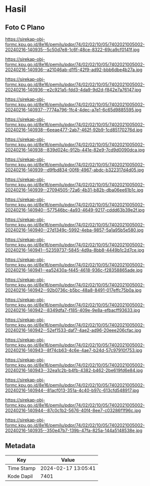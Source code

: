 # Hasil

## Foto C Plano

https://sirekap-obj-formc.kpu.go.id/8e16/pemilu/pdpr/74/02/02/10/05/7402021005002-20240216-140935--5c50d7e8-1c6f-48ce-8322-69ca9cf0141f.jpg

https://sirekap-obj-formc.kpu.go.id/8e16/pemilu/pdpr/74/02/02/10/05/7402021005002-20240216-140936--a21046ab-d1f5-42f9-ad92-bbb6dbe4b27a.jpg

https://sirekap-obj-formc.kpu.go.id/8e16/pemilu/pdpr/74/02/02/10/05/7402021005002-20240216-140936--e2c921a5-fdd3-4da9-9d2d-f842e7a76147.jpg

https://sirekap-obj-formc.kpu.go.id/8e16/pemilu/pdpr/74/02/02/10/05/7402021005002-20240216-140937--7774a796-1fc4-4dec-a7e1-6c65d9885595.jpg

https://sirekap-obj-formc.kpu.go.id/8e16/pemilu/pdpr/74/02/02/10/05/7402021005002-20240216-140938--6eeae477-2ab7-462f-92b9-1cd85170276d.jpg

https://sirekap-obj-formc.kpu.go.id/8e16/pemilu/pdpr/74/02/02/10/05/7402021005002-20240216-140938--839d024c-912b-441e-82e9-7cd9d0090dca.jpg

https://sirekap-obj-formc.kpu.go.id/8e16/pemilu/pdpr/74/02/02/10/05/7402021005002-20240216-140939--d9fbd834-00f8-4967-abdc-b322317d4d05.jpg

https://sirekap-obj-formc.kpu.go.id/8e16/pemilu/pdpr/74/02/02/10/05/7402021005002-20240216-140939--27094505-72a6-4b31-b82b-dba06ee61b1c.jpg

https://sirekap-obj-formc.kpu.go.id/8e16/pemilu/pdpr/74/02/02/10/05/7402021005002-20240216-140940--577546bc-4a93-4649-9217-cddd63b39e2f.jpg

https://sirekap-obj-formc.kpu.go.id/8e16/pemilu/pdpr/74/02/02/10/05/7402021005002-20240216-140940--27d1349c-5992-4eba-9857-5a1a95b5e580.jpg

https://sirekap-obj-formc.kpu.go.id/8e16/pemilu/pdpr/74/02/02/10/05/7402021005002-20240216-140941--52359737-5845-4d9a-8bb8-4449b1c2d7ce.jpg

https://sirekap-obj-formc.kpu.go.id/8e16/pemilu/pdpr/74/02/02/10/05/7402021005002-20240216-140941--ea52430a-f445-4618-936c-f28358865ade.jpg

https://sirekap-obj-formc.kpu.go.id/8e16/pemilu/pdpr/74/02/02/10/05/7402021005002-20240216-140942--92b0736c-b5bc-48a8-8491-017effc75b0a.jpg

https://sirekap-obj-formc.kpu.go.id/8e16/pemilu/pdpr/74/02/02/10/05/7402021005002-20240216-140942--8349dfa7-f185-409e-9e8a-efbacff93633.jpg

https://sirekap-obj-formc.kpu.go.id/8e16/pemilu/pdpr/74/02/02/10/05/7402021005002-20240216-140942--52ef1533-daf7-4ae2-ad96-20eee206cfac.jpg

https://sirekap-obj-formc.kpu.go.id/8e16/pemilu/pdpr/74/02/02/10/05/7402021005002-20240216-140943--8f74cb63-4c6e-4ae7-b24d-57c97910f753.jpg

https://sirekap-obj-formc.kpu.go.id/8e16/pemilu/pdpr/74/02/02/10/05/7402021005002-20240216-140943--32ea1c2b-b4fb-4382-b462-2be619fd6e84.jpg

https://sirekap-obj-formc.kpu.go.id/8e16/pemilu/pdpr/74/02/02/10/05/7402021005002-20240216-140944--81acf013-351a-4c40-b97c-613cfd548917.jpg

https://sirekap-obj-formc.kpu.go.id/8e16/pemilu/pdpr/74/02/02/10/05/7402021005002-20240216-140944--87c0c1b2-5676-40f4-8ee7-c03286f1f96c.jpg

https://sirekap-obj-formc.kpu.go.id/8e16/pemilu/pdpr/74/02/02/10/05/7402021005002-20240216-140935--350e47b7-139b-47fa-825a-144a5148538e.jpg


## Metadata

| Key        | Value               |
| ---------- | ------------------- |
| Time Stamp | 2024-02-17 13:05:41 |
| Kode Dapil | 7401                |



